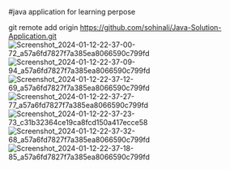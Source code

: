 #java application for learning perpose

git remote add origin https://github.com/sohinali/Java-Solution-Application.git ![Screenshot_2024-01-12-22-37-00-72_a57a6fd7827f7a385ea8066590c799fd](https://github.com/sohinali/Java-Solution-Application/assets/107634907/de57cd4a-f62d-4d1c-b65a-d354c01d14ef)
![Screenshot_2024-01-12-22-37-09-94_a57a6fd7827f7a385ea8066590c799fd](https://github.com/sohinali/Java-Solution-Application/assets/107634907/740e94f5-7b34-417c-a9c4-da7b40e1aaeb) ![Screenshot_2024-01-12-22-37-12-69_a57a6fd7827f7a385ea8066590c799fd](https://github.com/sohinali/Java-Solution-Application/assets/107634907/f705fe0a-632e-4b16-888d-85c4c5e86b03)
![Screenshot_2024-01-12-22-37-27-77_a57a6fd7827f7a385ea8066590c799fd](https://github.com/sohinali/Java-Solution-Application/assets/107634907/30ab3baa-ccc0-45d4-b602-d4847c38b22d)![Screenshot_2024-01-12-22-37-23-73_c31b32364ce19ca8fcd150a417ecce58](https://github.com/sohinali/Java-Solution-Application/assets/107634907/85bfc40d-ac7b-4c28-a661-8c7b2936a1c4)
![Screenshot_2024-01-12-22-37-32-68_a57a6fd7827f7a385ea8066590c799fd](https://github.com/sohinali/Java-Solution-Application/assets/107634907/3f9c0a17-7428-402f-9808-227fe8c5ed8b) ![Screenshot_2024-01-12-22-37-18-85_a57a6fd7827f7a385ea8066590c799fd](https://github.com/sohinali/Java-Solution-Application/assets/107634907/300d1d1b-8254-4a01-82d0-494d1cd393dd)





